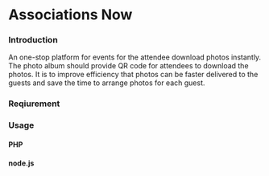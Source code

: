 # Associations Now

### Introduction
An one-stop platform for events for the attendee download photos instantly. The photo album should provide QR code for attendees to download the photos. It is to improve efficiency that photos can be faster delivered to the guests and save the time to arrange photos for each guest.

### Reqiurement

### Usage
#### PHP
#### node.js

 
